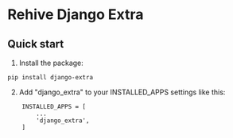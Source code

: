# Rehive Django Extra

## Quick start

1. Install the package:

```
pip install django-extra
```

2. Add "django_extra" to your INSTALLED_APPS settings like this:

```
    INSTALLED_APPS = [
        ...
        'django_extra',
    ]
```
